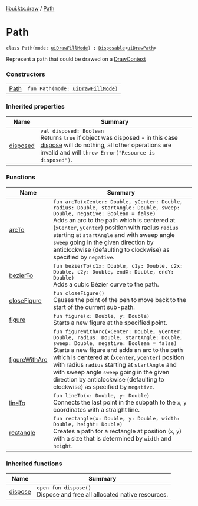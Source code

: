 [libui.ktx.draw](../README.md) / [Path](README.md)

# Path

`class Path(mode: `[`uiDrawFillMode`](../../libui/ui-draw-fill-mode.md)`) : `[`Disposable`](../../libui.ktx/-disposable/README.md)`<`[`uiDrawPath`](../../libui/ui-draw-path.md)`> `

Represent a path that could be drawed on a [DrawContext](../../libui.ktx/-draw-context.md)

### Constructors

| | |
|---|---|
| [Path](-path.md) | `fun Path(mode: `[`uiDrawFillMode`](../../libui/ui-draw-fill-mode.md)`)` |

### Inherited properties

| Name | Summary |
|---|---|
| [disposed](../../libui.ktx/-disposable/disposed.md) | `val disposed: Boolean`<br>Returns `true` if object was disposed - in this case [dispose](../../libui.ktx/-disposable/dispose.md) will do nothing, all other operations are invalid and will `throw Error("Resource is disposed")`. |

### Functions

| Name | Summary |
|---|---|
| [arcTo](arc-to.md) | `fun arcTo(xCenter: Double, yCenter: Double, radius: Double, startAngle: Double, sweep: Double, negative: Boolean = false)`<br>Adds an arc to the path which is centered at (`xCenter`, `yCenter`) position with radius `radius` starting at `startAngle` and with sweep angle `sweep` going in the given direction by anticlockwise (defaulting to clockwise) as specified by `negative`. |
| [bezierTo](bezier-to.md) | `fun bezierTo(c1x: Double, c1y: Double, c2x: Double, c2y: Double, endX: Double, endY: Double)`<br>Adds a cubic Bézier curve to the path. |
| [closeFigure](close-figure.md) | `fun closeFigure()`<br>Causes the point of the pen to move back to the start of the current sub-path. |
| [figure](figure.md) | `fun figure(x: Double, y: Double)`<br>Starts a new figure at the specified point. |
| [figureWithArc](figure-with-arc.md) | `fun figureWithArc(xCenter: Double, yCenter: Double, radius: Double, startAngle: Double, sweep: Double, negative: Boolean = false)`<br>Starts a new figure and adds an arc to the path which is centered at (`xCenter`, `yCenter`) position with radius `radius` starting at `startAngle` and with sweep angle `sweep` going in the given direction by anticlockwise (defaulting to clockwise) as specified by `negative`. |
| [lineTo](line-to.md) | `fun lineTo(x: Double, y: Double)`<br>Connects the last point in the subpath to the `x`, `y` coordinates with a straight line. |
| [rectangle](rectangle.md) | `fun rectangle(x: Double, y: Double, width: Double, height: Double)`<br>Creates a path for a rectangle at position (`x`, `y`) with a size that is determined by `width` and `height`. |

### Inherited functions

| Name | Summary |
|---|---|
| [dispose](../../libui.ktx/-disposable/dispose.md) | `open fun dispose()`<br>Dispose and free all allocated native resources. |
